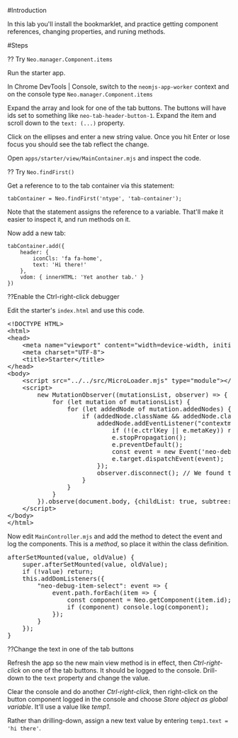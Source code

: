 #Introduction

In this lab you'll install the bookmarklet, and practice getting component references, 
changing properties, and runing methods.

#Steps

?? Try `Neo.manager.Component.items`

Run the starter app.

In Chrome DevTools | Console, switch to the `neomjs-app-worker` context and
on the console type `Neo.manager.Component.items`

Expand the array and look for one of the tab buttons. The buttons will have 
ids set to something like `neo-tab-header-button-1`. Expand the item and scroll
down to the `text: (...)` property. 

Click on the ellipses and enter a new string value. Once you hit Enter or lose
focus you should see the tab reflect the change.

Open `apps/starter/view/MainContainer.mjs` and inspect the code.

?? Try `Neo.findFirst()`

Get a reference to to the tab container via this statement:

    tabContainer = Neo.findFirst('ntype', 'tab-container');

Note that the statement assigns the reference to a variable. That'll make it easier
to inspect it, and run methods on it.

Now add a new tab: 

    tabContainer.add({
        header: {
            iconCls: 'fa fa-home',
            text: 'Hi there!'
        },
        vdom: { innerHTML: 'Yet another tab.' }
    })

??Enable the Ctrl-right-click debugger

Edit the starter's `index.html` and use this code.
<pre class="runnable html">
&lt;!DOCTYPE HTML>
&lt;html>
&lt;head>
    &lt;meta name="viewport" content="width=device-width, initial-scale=1">
    &lt;meta charset="UTF-8">
    &lt;title>Starter&lt;/title>
&lt;/head>
&lt;body>
    &lt;script src="../../src/MicroLoader.mjs" type="module">&lt;/script>
    &lt;script>
        new MutationObserver((mutationsList, observer) => {
            for (let mutation of mutationsList) {
                for (let addedNode of mutation.addedNodes) {
                    if (addedNode.className && addedNode.className.includes('neo-viewport')) {
                        addedNode.addEventListener("contextmenu", function (e) {
                            if (!(e.ctrlKey || e.metaKey)) return;
                            e.stopPropagation();
                            e.preventDefault();
                            const event = new Event('neo-debug-item-select', {bubbles: true});
                            e.target.dispatchEvent(event);
                        });
                        observer.disconnect(); // We found the viewport so we're finished listening
                    }
                }
            }
        }).observe(document.body, {childList: true, subtree: false});
    &lt;/script>
&lt;/body>
&lt;/html>
</pre>

Now edit `MainController.mjs` and add the method to detect the event and log the components.
This is a _method_, so place it within the class definition.

<pre class="runnable html 230">
afterSetMounted(value, oldValue) {
    super.afterSetMounted(value, oldValue);
    if (!value) return;
    this.addDomListeners({
        "neo-debug-item-select": event => {
            event.path.forEach(item => {
                const component = Neo.getComponent(item.id);
                if (component) console.log(component);
            });
        }
    });
}
</pre>


??Change the text in one of the tab buttons

Refresh the app so the new main view method is in effect, then _Ctrl-right-click_
on one of the tab buttons. It should be logged to the console. Drill-down to the `text` property
and change the value.

Clear the console and do another _Ctrl-right-click_, then right-click on the button component logged in 
the console and choose _Store object as global variable_. It'll use a value like _temp1_.

Rather than drilling-down, assign a new text value by entering `temp1.text = 'hi there'`.

